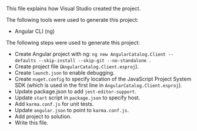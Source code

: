 This file explains how Visual Studio created the project.

The following tools were used to generate this project:
- Angular CLI (ng)

The following steps were used to generate this project:
- Create Angular project with ng: `ng new AngularCatalog.Client --defaults --skip-install --skip-git --no-standalone `.
- Create project file (`AngularCatalog.Client.esproj`).
- Create `launch.json` to enable debugging.
- Create `nuget.config` to specify location of the JavaScript Project System SDK (which is used in the first line in `AngularCatalog.Client.esproj`).
- Update package.json to add `jest-editor-support`.
- Update `start` script in `package.json` to specify host.
- Add `karma.conf.js` for unit tests.
- Update `angular.json` to point to `karma.conf.js`.
- Add project to solution.
- Write this file.
